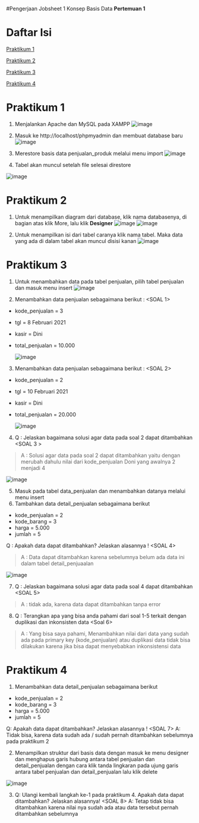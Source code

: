 #Pengerjaan Jobsheet 1 Konsep Basis Data
**Pertemuan 1**
# Daftar Isi
[Praktikum 1](https://github.com/rafaxputra/learn_phpmyadmin/tree/main/Praktikum%20pertemuan%C2%A01#praktikum-1)

[Praktikum 2](https://github.com/rafaxputra/learn_phpmyadmin/tree/main/Praktikum%20pertemuan%C2%A01#praktikum-2)

[Praktikum 3](https://github.com/rafaxputra/learn_phpmyadmin/tree/main/Praktikum%20pertemuan%C2%A01#praktikum-3)

[Praktikum 4](https://github.com/rafaxputra/learn_phpmyadmin/tree/main/Praktikum%20pertemuan%C2%A01#praktikum-4)

# Praktikum 1

1.	Menjalankan Apache dan MySQL pada XAMPP
![image](https://github.com/rafaxputra/learn_myphpadmin/assets/75997309/e9874a86-30af-4856-bc6d-e90dc6f40262)

2.	Masuk ke http://localhost/phpmyadmin dan membuat database baru
![image](https://github.com/rafaxputra/learn_myphpadmin/assets/75997309/4bd3f201-8639-4ad1-90d6-588a2ea81019)

3.	Merestore basis data penjualan_produk melalui menu import
![image](https://github.com/rafaxputra/learn_myphpadmin/assets/75997309/80af27bc-88e5-47c7-aae9-c103ffc5da4f)

4. Tabel akan muncul setelah file selesai direstore

![image](https://github.com/rafaxputra/learn_myphpadmin/assets/75997309/393c46a8-cb32-4f38-b176-532169e5180d)

# Praktikum 2

1. Untuk menampilkan diagram dari database, klik nama databasenya, di bagian atas klik More, lalu klik **Designer**
   ![image](https://github.com/rafaxputra/learn_myphpadmin/assets/75997309/cc51ce31-bd5d-40b3-a39c-1f5c654cd993)
   ![image](https://github.com/rafaxputra/learn_myphpadmin/assets/75997309/c6e458d1-4a7b-4192-80d6-0e751abe7021)

2. Untuk menampilkan isi dari tabel caranya klik nama tabel. Maka data yang ada di dalam tabel akan muncul disisi kanan
   ![image](https://github.com/rafaxputra/learn_myphpadmin/assets/75997309/825be89a-e21d-43c4-b348-3026c68a809c)

# Praktikum 3

1. Untuk menambahkan data pada tabel penjualan, pilih tabel penjualan dan masuk menu insert
	![image](https://github.com/rafaxputra/learn_myphpadmin/assets/75997309/8613d3d6-d0e7-438d-bf25-883e2cf06063)

2. Menambahkan data penjualan sebagaimana berikut : <SOAL 1>
- kode_penjualan = 3 
- tgl = 8 Februari 2021 
- kasir = Dini 
- total_penjualan = 10.000

	![image](https://github.com/rafaxputra/learn_myphpadmin/assets/75997309/c24c94d9-de9b-417d-bb18-865bdf3045d9)

3. Menambahkan data penjualan sebagaimana berikut : <SOAL 2>
- kode_penjualan = 2 
- tgl = 10 Februari 2021 
- kasir = Dini 
- total_penjualan = 20.000

	![image](https://github.com/rafaxputra/learn_myphpadmin/assets/75997309/88574e46-b614-4d95-9b96-55fba8d50c52)

4. Q : Jelaskan bagaimana solusi agar data pada soal 2 dapat ditambahkan <SOAL 3 >
> A : Solusi agar data pada soal 2 dapat ditambahkan yaitu dengan merubah dahulu nilai dari kode_penjualan Doni yang awalnya 2 menjadi 4

![image](https://github.com/rafaxputra/learn_myphpadmin/assets/75997309/c794447e-36f8-4b19-8525-2d752da7d9a8)

5. Masuk pada tabel data_penjualan dan menambahkan datanya melalui menu insert
6. Tambahkan data detail_penjualan sebagaimana berikut 
- kode_penjualan = 2 
- kode_barang = 3 
- harga = 5.000 
- jumlah = 5

Q : Apakah data dapat ditambahkan? Jelaskan alasannya ! <SOAL 4>
> A : Data dapat ditambahkan karena sebelumnya belum ada data ini dalam tabel detail_penjuaalan

![image](https://github.com/rafaxputra/learn_myphpadmin/assets/75997309/5d2546ae-dc8b-43d8-95bc-0a2225d3ba7c)


7. Q : Jelaskan bagaimana solusi agar data pada soal 4 dapat ditambahkan <SOAL 5>
> A : tidak ada, karena data dapat ditambahkan tanpa error
8. Q : Terangkan apa yang bisa anda pahami dari soal 1-5 terkait dengan duplikasi dan inkonsisten data <Soal 6>
> A : Yang bisa saya pahami, Menambahkan nilai dari data yang sudah ada pada primary key (kode_penjualan) atau duplikasi data tidak bisa dilakukan karena jika bisa dapat menyebabkan inkonsistensi data

# Praktikum 4

1.	Menambahkan data detail_penjualan sebagaimana berikut 
- kode_penjualan = 2 
- kode_barang = 3 
- harga = 5.000 
- jumlah = 5 
 
Q: Apakah data dapat ditambahkan? Jelaskan alasannya ! <SOAL 7>
A: Tidak bisa, karena data sudah ada / sudah pernah ditambahkan sebelumnya  pada  praktikum 2 

2.	Menampilkan struktur dari basis data dengan masuk ke menu designer dan menghapus garis hubung antara tabel penjualan dan detail_penjualan dengan cara klik tanda lingkaran pada ujung garis antara tabel penjualan dan detail_penjualan lalu klik delete 
 
 ![image](https://github.com/rafaxputra/learn_myphpadmin/assets/75997309/483b715b-3c20-42dc-93bc-33a88a92e28c)

3.	Q: Ulangi kembali langkah ke-1 pada praktikum 4. Apakah data dapat ditambahkan? Jelaskan alasannya! <SOAL 8>
A: Tetap tidak bisa ditambahkan karena nilai nya sudah ada atau data tersebut pernah ditambahkan sebelumnya  
